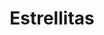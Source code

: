 ---
title: Estrellitas
date: 
draft: false

# descripcion
description : Anillo de plata 925

materials: Plata 925

color: Plateado

dimensions: 17ml diámetro

code: 05-23-0606

type: "Anillos"

categories: []

price: $2.180,00

# Images
# first image will be shown in the product page
images:
  # - image: "images/path_to_image"
  # La ubicacion de las imagenes es imagenes/Anillos/Anillos.Plata/05-23-0606-estrellitas
  - image: "./images/anillos/plata/05-23-0606.JPG"
---